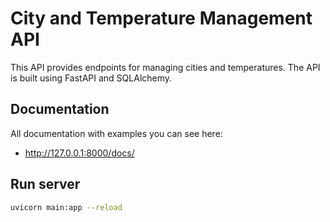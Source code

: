 # City and Temperature Management API

This API provides endpoints for managing cities and temperatures. The API is built using FastAPI and SQLAlchemy.

## Documentation
All documentation with examples you can see here:

- http://127.0.0.1:8000/docs/

## Run server
```bash
uvicorn main:app --reload
```
